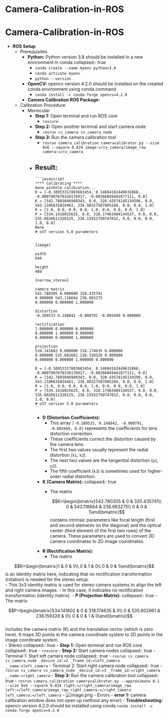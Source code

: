 # Camera-Calibration-in-ROS
# Camera-Calibration-in-ROS
- **ROS Setup**
	- Prerequisites
		- **Python:** Python version 3.8 should be installed in a new environment in conda
		  collapsed:: true
			- `conda create --name myenv python=3.8`
			- `conda activate myenv`
			- `python --version`
		- **OpenCV:** opencv version 4.2.0 should be installed on the created conda environment using conda command
			- `conda install -c conda-forge opencv=4.2.0`
		- **Camera Calibration ROS Package:**
	- Calibration Procedure
		- Monocular
			- **Step 1:** Open terminal and run ROS core
				- `roscore`
			- **Step 2:** Open another terminal and start camera node
				- `rosrun cv_camera cv_camera_node`
			- **Step 3:** Run the camera calibration tool
				- `rosrun camera_calibration cameracalibrator.py --size 8x6 --square 0.024 image:=/cv_camera/image_raw camera:=/cv_camera`
			- **Result:**
				-
				  ```javascript
				  **** Calibrating ****
				  mono pinhole calibration...
				  D = [-0.10953317803683454, 0.14884182449632868, -0.0007907678320178917, -0.00266869461877111, 0.0]
				  K = [542.7803046949343, 0.0, 320.43574145134596, 0.0, 543.1186635824461, 236.98327507005266, 0.0, 0.0, 1.0]
				  R = [1.0, 0.0, 0.0, 0.0, 1.0, 0.0, 0.0, 0.0, 1.0]
				  P = [534.1416015625, 0.0, 318.17463484144537, 0.0, 0.0, 535.6026611328125, 236.15932750747015, 0.0, 0.0, 0.0, 1.0, 0.0]
				  None
				  # oST version 5.0 parameters
				  
				  
				  [image]
				  
				  width
				  640
				  
				  height
				  480
				  
				  [narrow_stereo]
				  
				  camera matrix
				  542.780305 0.000000 320.435741
				  0.000000 543.118664 236.983275
				  0.000000 0.000000 1.000000
				  
				  distortion
				  -0.109533 0.148842 -0.000791 -0.002669 0.000000
				  
				  rectification
				  1.000000 0.000000 0.000000
				  0.000000 1.000000 0.000000
				  0.000000 0.000000 1.000000
				  
				  projection
				  534.141602 0.000000 318.174635 0.000000
				  0.000000 535.602661 236.159328 0.000000
				  0.000000 0.000000 1.000000 0.000000
				  
				  D = [-0.10953317803683454, 0.14884182449632868, -0.0007907678320178917, -0.00266869461877111, 0.0]
				  K = [542.7803046949343, 0.0, 320.43574145134596, 0.0, 543.1186635824461, 236.98327507005266, 0.0, 0.0, 1.0]
				  R = [1.0, 0.0, 0.0, 0.0, 1.0, 0.0, 0.0, 0.0, 1.0]
				  P = [534.1416015625, 0.0, 318.17463484144537, 0.0, 0.0, 535.6026611328125, 236.15932750747015, 0.0, 0.0, 0.0, 1.0, 0.0]
				  # oST version 5.0 parameters
				  ```
				- **D (Distortion Coefficients):**
					- This array `[-0.109533, 0.148842, -0.000791, -0.002669, 0.0]` represents the coefficients for lens distortion correction.
					- These coefficients correct the distortion caused by the camera lens.
					- The first two values usually represent the radial distortion (`k1`, `k2`).
					- The next two values are the tangential distortion (`p1`, `p2`).
					- The fifth coefficient (`k3`) is sometimes used for higher-order radial distortion.
				- **K (Camera Matrix):**
				  collapsed:: true
					- The matrix
					    
						$$K=\begin{bmatrix}542.780305 & 0 & 320.435741\\ 0 & 543.118664 & 236.983275\\ 0 & 0 & 1\end{bmatrix}$$
					  contains intrinsic parameters like focal length (first and second elements on the diagonal) and the optical center (third element of the first two rows) of the camera. These parameters are used to convert 3D camera coordinates to 2D image coordinates.
				- **R (Rectification Matrix):**
					- The matrix
					    
$$R=\begin{bmatrix}1 & 0 & 0\\ 0 & 1 & 0\\ 0 & 0 & 1\end{bmatrix}$$
					  is an identity matrix here, indicating that no rectification transformation (rotation) is needed for the stereo setup.  
					- This 3x3 identity matrix is used for stereo camera systems to align the left and right camera images.
					- In this case, it indicates no rectification transformation (identity matrix).
				- **P (Projection Matrix):**
				  collapsed:: true
					- The matrix
					    
$$P=\begin{bmatrix}534.141602 & 0 & 318.174635 & 0\\ 0 & 535.602661 & 236.159328 & 0\\ 0 & 0 & 1 & 0\end{bmatrix}$$ 					    
					  includes the camera matrix (K) and the translation vector (which is zero here). It maps 3D points in the camera coordinate system to 2D points in the image coordinate system.  
		- Stereo
		  collapsed:: true
			- **Step 1:** Open terminal and run ROS core
			  collapsed:: true
				- `roscore`
			- **Step 2:** Start camera nodes
			  collapsed:: true
				- Terminal 1: Start left camera node
				  collapsed:: true
					- `rosrun cv_camera cv_camera_node _device_id:=2 _frame_id:=left_camera __name:=left_camera`
				- Terminal 2: Start right camera node
				  collapsed:: true
					- `rosrun cv_camera cv_camera_node _device_id:=3 _frame_id:=right_camera __name:=right_camera`
			- **Step 3:** Run the camera calibration tool
			  collapsed:: true
				- `rosrun camera_calibration cameracalibrator.py --approximate 0.1 --size 8x6 --square 0.024 right:=/right_camera/image_raw left:=/left_camera/image_raw right_camera:=/right_camera left_camera:=/left_camera`
			- ![image.png](../assets/image_1716122106086_0.png)
	- Errors
		- **error 1:** camera calibration window does not open up (without any error)
			- **Troubleshooting:** opencv version 4.2.0 should be installed using conda
			  `conda install -c conda-forge opencv=4.2.0`

